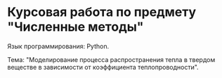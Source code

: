 # Курсовая работа по предмету "Численные методы"

Язык программирования: Python.

Тема: "Моделирование процесса распространения тепла в твердом веществе в зависимости от коэффициента теплопроводности".
